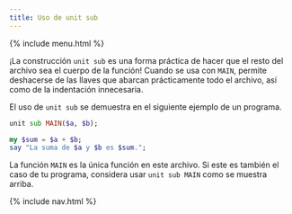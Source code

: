 ```yaml
---
title: Uso de unit sub
---
```


{% include menu.html %}

¡La construcción `unit sub` es una forma práctica de hacer que el resto del archivo sea el cuerpo de la función! Cuando se usa con `MAIN`, permite deshacerse de las llaves que abarcan prácticamente todo el archivo, así como de la indentación innecesaria.

El uso de `unit sub` se demuestra en el siguiente ejemplo de un programa.

```raku
unit sub MAIN($a, $b);

my $sum = $a + $b;
say "La suma de $a y $b es $sum.";
```

La función `MAIN` es la única función en este archivo. Si este es también el caso de tu programa, considera usar `unit sub MAIN` como se muestra arriba.

{% include nav.html %}